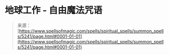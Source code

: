 <!--yml

类别：未分类

日期：2024-06-12 18:39:16

-->

# 地球工作 - 自由魔法咒语

> 来源：[https://www.spellsofmagic.com/spells/spiritual_spells/summon_spells/5241/page.html#0001-01-01](https://www.spellsofmagic.com/spells/spiritual_spells/summon_spells/5241/page.html#0001-01-01)
